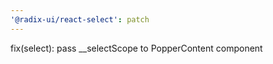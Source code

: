 ```yaml
---
'@radix-ui/react-select': patch
---
```


fix(select): pass \_\_selectScope to PopperContent component
